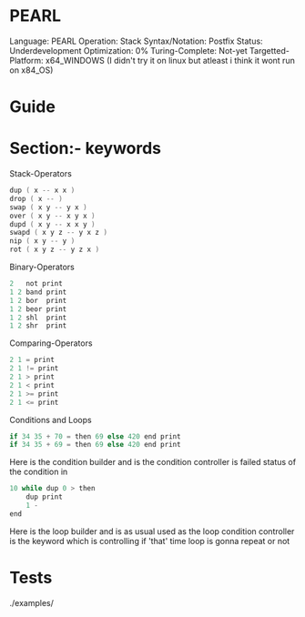 # PEARL
Language: PEARL
Operation: Stack
Syntax/Notation: Postfix 
Status: Underdevelopment 
Optimization: 0% 
Turing-Complete: Not-yet
Targetted-Platform: x64_WINDOWS (I didn't try it on linux but atleast i think it wont run on x84_OS)

# Guide

# Section:- keywords
Stack-Operators
```c
dup ( x -- x x )
drop ( x -- )
swap ( x y -- y x )
over ( x y -- x y x )
dupd ( x y -- x x y )
swapd ( x y z -- y x z )
nip ( x y -- y )
rot ( x y z -- y z x )
```

Binary-Operators
```c
2   not print
1 2 band print
1 2 bor  print
1 2 beor print
1 2 shl  print
1 2 shr  print
```

Comparing-Operators
```c
2 1 = print
2 1 != print
2 1 > print
2 1 < print
2 1 >= print
2 1 <= print
```

Conditions and Loops
```c
if 34 35 + 70 = then 69 else 420 end print
if 34 35 + 69 = then 69 else 420 end print
```

Here <if> is the condition builder and <then> is the condition controller <else> is failed status of the condition in <then>

```c
10 while dup 0 > then
    dup print
    1 -
end
```

Here <while> is the loop builder and <then> is as usual used as the loop condition controller <end> is the keyword which is controlling if 'that' time loop is gonna repeat or not

# Tests
./examples/










